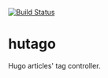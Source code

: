 [![Build Status](https://travis-ci.org/515hikaru/hutago.svg?branch=master)](https://travis-ci.org/515hikaru/hutago)

# hutago

Hugo articles' tag controller.
